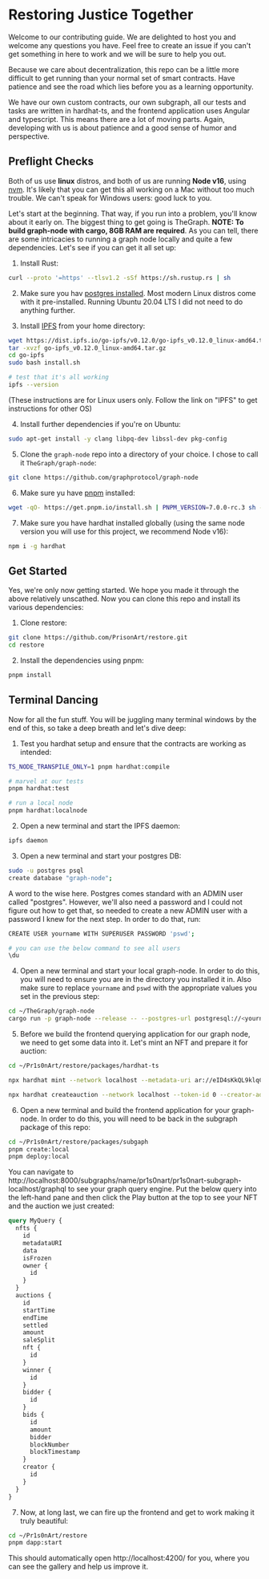 # Restoring Justice Together

Welcome to our contributing guide. We are delighted to host you and welcome any questions you have. Feel free to create an issue if you can't get something in here to work and we will be sure to help you out.

Because we care about decentralization, this repo can be a little more difficult to get running than your normal set of smart contracts. Have patience and see the road which lies before you as a learning opportunity.

We have our own custom contracts, our own subgraph, all our tests and tasks are written in hardhat-ts, and the frontend application uses Angular and typescript. This means there are a lot of moving parts. Again, developing with us is about patience and a good sense of humor and perspective.

## Preflight Checks

Both of us use **linux** distros, and both of us are running **Node v16**, using [nvm](https://github.com/nvm-sh/nvm). It's likely that you can get this all working on a Mac without too much trouble. We can't speak for Windows users: good luck to you.

Let's start at the beginning. That way, if you run into a problem, you'll know about it early on. The biggest thing to get going is TheGraph. **NOTE: To build graph-node with cargo, 8GB RAM are required**. As you can tell, there are some intricacies to running a graph node locally and quite a few dependencies. Let's see if you can get it all set up:

1. Install Rust:

```bash
curl --proto '=https' --tlsv1.2 -sSf https://sh.rustup.rs | sh
```

2. Make sure you hav [postgres installed](https://www.postgresql.org/download/). Most modern Linux distros come with it pre-installed. Running Ubuntu 20.04 LTS I did not need to do anything further.

3. Install [IPFS](https://docs.ipfs.io/install/command-line/#official-distributions) from your home directory:

```bash
wget https://dist.ipfs.io/go-ipfs/v0.12.0/go-ipfs_v0.12.0_linux-amd64.tar.gz
tar -xvzf go-ipfs_v0.12.0_linux-amd64.tar.gz
cd go-ipfs
sudo bash install.sh

# test that it's all working
ipfs --version

```

(These instructions are for Linux users only. Follow the link on "IPFS" to get instructions for other OS)

4. Install further dependencies if you're on Ubuntu:

```bash
sudo apt-get install -y clang libpq-dev libssl-dev pkg-config
```

5. Clone the `graph-node` repo into a directory of your choice. I chose to call it `TheGraph/graph-node`:

```bash
git clone https://github.com/graphprotocol/graph-node
```

6. Make sure yu have [pnpm](https://pnpm.io/installation) installed:

```bash
wget -qO- https://get.pnpm.io/install.sh | PNPM_VERSION=7.0.0-rc.3 sh -
```

7. Make sure you have hardhat installed globally (using the same node version you will use for this project, we recommend Node v16):

```bash
npm i -g hardhat
```

## Get Started

Yes, we're only now getting started. We hope you made it through the above relatively unscathed. Now you can clone this repo and install its various dependencies:

1. Clone restore:

```bash
git clone https://github.com/PrisonArt/restore.git
cd restore
```

2. Install the dependencies using pnpm:

```bash
pnpm install
```

## Terminal Dancing

Now for all the fun stuff. You will be juggling many terminal windows by the end of this, so take a deep breath and let's dive deep:

1. Test you hardhat setup and ensure that the contracts are working as intended:

```bash
TS_NODE_TRANSPILE_ONLY=1 pnpm hardhat:compile

# marvel at our tests
pnpm hardhat:test

# run a local node 
pnpm hardhat:localnode
```

2. Open a new terminal and start the IPFS daemon:

```bash
ipfs daemon
```

3. Open a new terminal and start your postgres DB:

```bash
sudo -u postgres psql
create database "graph-node";
```

A word to the wise here. Postgres comes standard with an ADMIN user called "postgres". However, we'll also need a password and I could not figure out how to get that, so needed to create a new ADMIN user with a password I knew for the next step. In order to do that, run:

```bash
CREATE USER yourname WITH SUPERUSER PASSWORD 'pswd';

# you can use the below command to see all users
\du
```

4. Open a new terminal and start your local graph-node. In order to do this, you will need to ensure you are in the directory you installed it in. Also make sure to replace `yourname` and `pswd` with the appropriate values you set in the previous step:

```bash
cd ~/TheGraph/graph-node
cargo run -p graph-node --release -- --postgres-url postgresql://<yourname>:<pswd>@localhost:5432/graph-node --ethereum-rpc localhost:http://127.0.0.1:8545 --ipfs 127.0.0.1:5001
```

5. Before we build the frontend querying application for our graph node, we need to get some data into it. Let's mint an NFT and prepare it for auction:

```bash
cd ~/Pr1s0nArt/restore/packages/hardhat-ts

npx hardhat mint --network localhost --metadata-uri ar://eID4sKkQL9klqC3-0TShafiQgDbzDgMIq1hRBMG13Vs

npx hardhat createauction --network localhost --token-id 0 --creator-addr 0x911753aB62fFd27B78C6db07685DBf0089634eb4 --split 70,20,10
```

6. Open a new terminal and build the frontend application for your graph-node. In order to do this, you will need to be back in the subgraph package of this repo:

```bash
cd ~/Pr1s0nArt/restore/packages/subgaph
pnpm create:local
pnpm deploy:local
```

You can navigate to http://localhost:8000/subgraphs/name/pr1s0nart/pr1s0nart-subgraph-localhost/graphql to see your graph query engine. Put the below query into the left-hand pane and then click the Play button at the top to see your NFT and the auction we just created:

```graphql
query MyQuery {
  nfts {
    id
    metadataURI
    data
    isFrozen    
    owner {
      id
    }
  }
  auctions {
    id
    startTime
    endTime
    settled    
    amount
    saleSplit    
    nft {
      id
    }
    winner {
      id
    }
    bidder {
      id
    }
    bids {
      id
      amount
      bidder
      blockNumber
      blockTimestamp
    }
    creator {
      id
    }
  }
}
```

7. Now, at long last, we can fire up the frontend and get to work making it truly beautiful:

```bash
cd ~/Pr1s0nArt/restore
pnpm dapp:start
```

This should automatically open http://localhost:4200/ for you, where you can see the gallery and help us improve it.